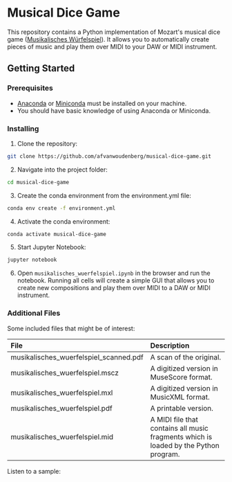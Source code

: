 # Musical Dice Game

This repository contains a Python implementation of Mozart's musical dice game ([Musikalisches Würfelspiel](https://en.wikipedia.org/wiki/Musikalisches_W%C3%BCrfelspiel)). It allows you to automatically create pieces of music and play them over MIDI to your DAW or MIDI instrument. 

## Getting Started

### Prerequisites

* [Anaconda](https://www.anaconda.com/distribution/) or [Miniconda](https://docs.conda.io/en/latest/miniconda.html) must be installed on your machine.
* You should have basic knowledge of using Anaconda or Miniconda.

### Installing

1. Clone the repository:
```bash
git clone https://github.com/afvanwoudenberg/musical-dice-game.git
```

2. Navigate into the project folder:
```bash
cd musical-dice-game
```

3. Create the conda environment from the environment.yml file:
```bash
conda env create -f environment.yml
```

4. Activate the conda environment:
```bash
conda activate musical-dice-game
```

5. Start Jupyter Notebook:
```bash
jupyter notebook
```

6. Open `musikalisches_wuerfelspiel.ipynb` in the browser and run the notebook. Running all cells will create a simple GUI that allows you to create new compositions and play them over MIDI to a DAW or MIDI instrument.

### Additional Files

Some included files that might be of interest:

| File                                   | Description                                                                          |
|:---------------------------------------|:-------------------------------------------------------------------------------------|
| musikalisches_wuerfelspiel_scanned.pdf | A scan of the original.                                                              |
| musikalisches_wuerfelspiel.mscz        | A digitized version in MuseScore format.                                             |
| musikalisches_wuerfelspiel.mxl         | A digitized version in MusicXML format.                                              |
| musikalisches_wuerfelspiel.pdf         | A printable version.                                                                 |
| musikalisches_wuerfelspiel.mid         | A MIDI file that contains all music fragments which is loaded by the Python program. |

Listen to a sample:

<audio control musikalisches_wuerfelspiel.mp3>

### Links

Blog post: https://aswinvanwoudenberg.com/posts/musikalisches-wuerfelspiel/

## Author

Aswin van Woudenberg ([afvanwoudenberg](https://github.com/afvanwoudenberg))

## License

This project is licensed under the MIT License - see the [LICENSE](LICENSE) file for details.

